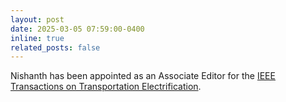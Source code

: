 ```yaml
---
layout: post
date: 2025-03-05 07:59:00-0400
inline: true
related_posts: false
---
```


Nishanth has been appointed as an Associate Editor for the [IEEE Transactions on Transportation Electrification](https://www.ieee-pels.org/publications/transactions-on-transportation-electrification/).
